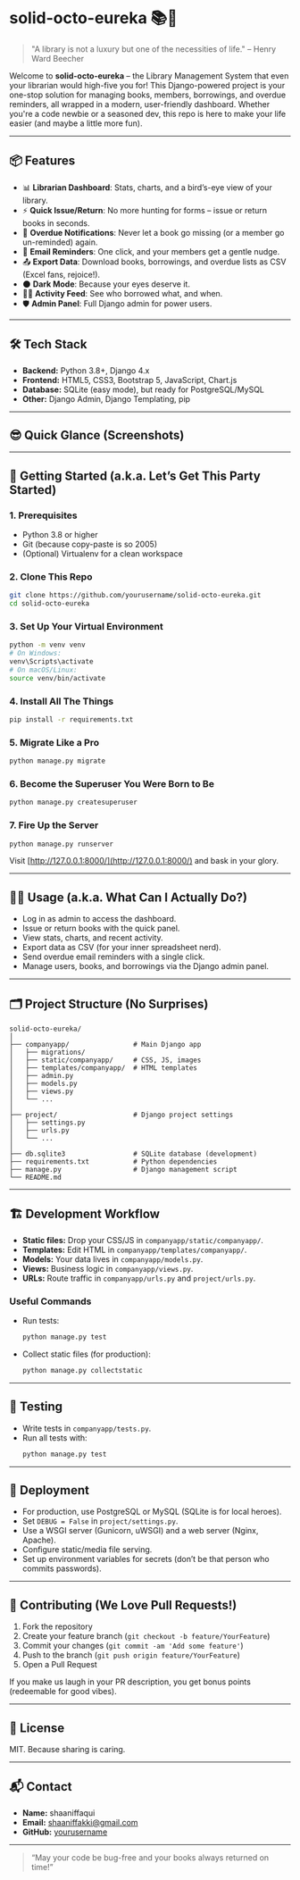# solid-octo-eureka 📚🚀

> "A library is not a luxury but one of the necessities of life." – Henry Ward Beecher

Welcome to **solid-octo-eureka** – the Library Management System that even your librarian would high-five you for! This Django-powered project is your one-stop solution for managing books, members, borrowings, and overdue reminders, all wrapped in a modern, user-friendly dashboard. Whether you're a code newbie or a seasoned dev, this repo is here to make your life easier (and maybe a little more fun).

---

## 📦 Features

- 📊 **Librarian Dashboard**: Stats, charts, and a bird’s-eye view of your library.
- ⚡ **Quick Issue/Return**: No more hunting for forms – issue or return books in seconds.
- 🔔 **Overdue Notifications**: Never let a book go missing (or a member go un-reminded) again.
- 📧 **Email Reminders**: One click, and your members get a gentle nudge.
- 📤 **Export Data**: Download books, borrowings, and overdue lists as CSV (Excel fans, rejoice!).
- 🌑 **Dark Mode**: Because your eyes deserve it.
- 🕵️‍♂️ **Activity Feed**: See who borrowed what, and when.
- 🛡️ **Admin Panel**: Full Django admin for power users.

---

## 🛠️ Tech Stack

- **Backend:** Python 3.8+, Django 4.x
- **Frontend:** HTML5, CSS3, Bootstrap 5, JavaScript, Chart.js
- **Database:** SQLite (easy mode), but ready for PostgreSQL/MySQL
- **Other:** Django Admin, Django Templating, pip

---

## 😎 Quick Glance (Screenshots)

<!-- Add your screenshots here! -->
<!-- ![Dashboard Screenshot](screenshots/dashboard.png) -->

---

## 🚀 Getting Started (a.k.a. Let’s Get This Party Started)

### 1. Prerequisites
- Python 3.8 or higher
- Git (because copy-paste is so 2005)
- (Optional) Virtualenv for a clean workspace

### 2. Clone This Repo
```sh
git clone https://github.com/yourusername/solid-octo-eureka.git
cd solid-octo-eureka
```

### 3. Set Up Your Virtual Environment
```sh
python -m venv venv
# On Windows:
venv\Scripts\activate
# On macOS/Linux:
source venv/bin/activate
```

### 4. Install All The Things
```sh
pip install -r requirements.txt
```

### 5. Migrate Like a Pro
```sh
python manage.py migrate
```

### 6. Become the Superuser You Were Born to Be
```sh
python manage.py createsuperuser
```

### 7. Fire Up the Server
```sh
python manage.py runserver
```
Visit [http://127.0.0.1:8000/](http://127.0.0.1:8000/) and bask in your glory.

---

## 🧑‍💻 Usage (a.k.a. What Can I Actually Do?)
- Log in as admin to access the dashboard.
- Issue or return books with the quick panel.
- View stats, charts, and recent activity.
- Export data as CSV (for your inner spreadsheet nerd).
- Send overdue email reminders with a single click.
- Manage users, books, and borrowings via the Django admin panel.

---

## 🗂️ Project Structure (No Surprises)
```
solid-octo-eureka/
│
├── companyapp/                # Main Django app
│   ├── migrations/
│   ├── static/companyapp/     # CSS, JS, images
│   ├── templates/companyapp/  # HTML templates
│   ├── admin.py
│   ├── models.py
│   ├── views.py
│   └── ...
│
├── project/                   # Django project settings
│   ├── settings.py
│   ├── urls.py
│   └── ...
│
├── db.sqlite3                 # SQLite database (development)
├── requirements.txt           # Python dependencies
├── manage.py                  # Django management script
└── README.md
```

---

## 🏗️ Development Workflow
- **Static files:** Drop your CSS/JS in `companyapp/static/companyapp/`.
- **Templates:** Edit HTML in `companyapp/templates/companyapp/`.
- **Models:** Your data lives in `companyapp/models.py`.
- **Views:** Business logic in `companyapp/views.py`.
- **URLs:** Route traffic in `companyapp/urls.py` and `project/urls.py`.

### Useful Commands
- Run tests:
  ```sh
  python manage.py test
  ```
- Collect static files (for production):
  ```sh
  python manage.py collectstatic
  ```

---

## 🧪 Testing
- Write tests in `companyapp/tests.py`.
- Run all tests with:
  ```sh
  python manage.py test
  ```

---

## 🚢 Deployment
- For production, use PostgreSQL or MySQL (SQLite is for local heroes).
- Set `DEBUG = False` in `project/settings.py`.
- Use a WSGI server (Gunicorn, uWSGI) and a web server (Nginx, Apache).
- Configure static/media file serving.
- Set up environment variables for secrets (don’t be that person who commits passwords).

---

## 🤝 Contributing (We Love Pull Requests!)
1. Fork the repository
2. Create your feature branch (`git checkout -b feature/YourFeature`)
3. Commit your changes (`git commit -am 'Add some feature'`)
4. Push to the branch (`git push origin feature/YourFeature`)
5. Open a Pull Request

If you make us laugh in your PR description, you get bonus points (redeemable for good vibes).

---

## 📜 License
MIT. Because sharing is caring.

---

## 📬 Contact
- **Name:** shaaniffaqui
- **Email:** shaaniffakki@gmail.com
- **GitHub:** [yourusername](https://github.com/yourusername)

---

> “May your code be bug-free and your books always returned on time!”